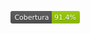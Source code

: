 <svg xmlns="http://www.w3.org/2000/svg" width="111" height="20" role="img" aria-label="Cobertura: 91.4%"><linearGradient id="s" x2="0" y2="100%"><stop offset="0" stop-color="#bbb" stop-opacity=".1"/><stop offset="1" stop-opacity=".1"/></linearGradient><clipPath id="r"><rect width="111" height="20" rx="3" fill="#fff"/></clipPath><g clip-path="url(#r)"><rect width="66" height="20" fill="#555"/><rect x="66" width="45" height="20" fill="#97ca00"/><rect width="111" height="20" fill="url(#s)"/></g><g fill="#fff" text-anchor="middle" font-family="Verdana,Geneva,DejaVu Sans,sans-serif" text-rendering="geometricPrecision" font-size="110"><text aria-hidden="true" x="340" y="150" fill="#010101" fill-opacity=".3" transform="scale(.1)" textLength="552">Cobertura</text><text x="340" y="140" transform="scale(.1)" fill="#fff" textLength="552">Cobertura</text><text aria-hidden="true" x="875" y="150" fill="#010101" fill-opacity=".3" transform="scale(.1)" textLength="350">91.4%</text><text x="875" y="140" transform="scale(.1)" fill="#fff" textLength="350">91.4%</text></g></svg>
